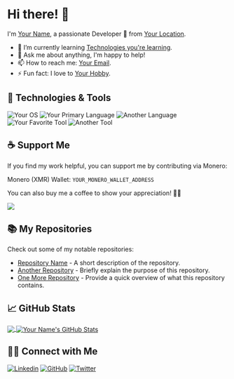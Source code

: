 # Hi there! 👋

I'm [Your Name](https://yourwebsite.com), a passionate Developer 🚀 from [Your Location](https://maps.google.com). 

- 🌱 I’m currently learning [Technologies you're learning](https://learnsomething.com).
- 💬 Ask me about anything, I'm happy to help!
- 📫 How to reach me: [Your Email](mailto:youremail@example.com).
- ⚡ Fun fact: I love to [Your Hobby](https://yourhobby.com).

## 🔧 Technologies & Tools

![Your OS](https://img.shields.io/badge/OS-YourOS-#FF5733?style=flat-square&logo=YourOSLogo&logoColor=white)
![Your Primary Language](https://img.shields.io/badge/Code-YourPrimaryLanguage-#00C853?style=flat-square&logo=LanguageLogo&logoColor=white)
![Another Language](https://img.shields.io/badge/Code-AnotherLanguage-#2979FF?style=flat-square&logo=LanguageLogo&logoColor=white)
![Your Favorite Tool](https://img.shields.io/badge/Tool-YourFavoriteTool-#FFD700?style=flat-square&logo=ToolLogo&logoColor=white)
![Another Tool](https://img.shields.io/badge/Tool-AnotherTool-#8E24AA?style=flat-square&logo=ToolLogo&logoColor=white)

## ☕ Support Me

If you find my work helpful, you can support me by contributing via Monero:

Monero (XMR) Wallet: `YOUR_MONERO_WALLET_ADDRESS`

You can also buy me a coffee to show your appreciation! 🚀🎉

<a href="https://www.buymeacoffee.com/yourusername">
  <img src="https://img.buymeacoffee.com/button-api/?text=Buy me a coffee&emoji=☕&slug=yourusername&button_colour=FFDD00&font_colour=000000&font_family=Poppins&outline_colour=000000&coffee_colour=ffffff">
</a>

## 📚 My Repositories

Check out some of my notable repositories:

- [Repository Name](https://github.com/yourusername/repository-name) - A short description of the repository.
- [Another Repository](https://github.com/yourusername/another-repository) - Briefly explain the purpose of this repository.
- [One More Repository](https://github.com/yourusername/one-more-repository) - Provide a quick overview of what this repository contains.

## &#x1f4c8; GitHub Stats

<a href="https://github.com/yourusername">
  <img align="center" src="https://github-readme-stats.vercel.app/api/top-langs/?username=yourusername&hide=java,html,tex&title_color=ffffff&text_color=c9cacc&icon_color=2bbc8a&bg_color=1d1f21" />
</a>
<a href="https://github.com/yourusername">
  <img align="center" src="https://github-readme-stats.vercel.app/api?username=yourusername&show_icons=true&line_height=27&count_private=true&title_color=ffffff&text_color=c9cacc&icon_color=2bbc8a&bg_color=1d1f21" alt="Your Name's GitHub Stats" />
</a>

## 🤝🏻 Connect with Me

[![Linkedin](https://img.shields.io/badge/-YourName-0077B5?style=flat-square&logo=Linkedin&logoColor=white&link=https://www.linkedin.com/in/yourusername/)](https://www.linkedin.com/in/yourusername/)
[![GitHub](https://img.shields.io/badge/-YourUsername-181717?style=flat-square&logo=github&link=https://github.com/yourusername)](https://github.com/yourusername)
[![Twitter](https://img.shields.io/badge/-YourTwitterHandle-1DA1F2?style=flat-square&logo=twitter&logoColor=white&link=https://twitter.com/yourusername)](https://twitter.com/yourusername)
